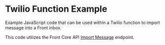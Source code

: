 # Twilio Function Example

Example JavaScript code that can be used within a Twilio function to import message into a Front inbox. 

This code utilizes the Front Core API [Import Message](https://dev.frontapp.com/reference/import-inbox-message) endpoint.
